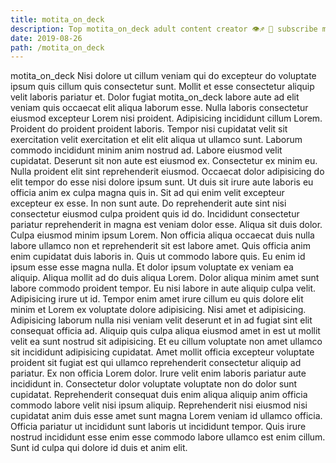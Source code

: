 ```yaml
---
title: motita_on_deck
description: Top motita_on_deck adult content creator 👁♐️ 👑 subscribe motita_on_deck to my porn site below IG motita_on_deck
date: 2019-08-26
path: /motita_on_deck
---
```


motita_on_deck
Nisi dolore ut cillum veniam qui do excepteur do voluptate ipsum quis cillum quis consectetur sunt. Mollit et esse consectetur aliquip velit laboris pariatur et. Dolor fugiat motita_on_deck labore aute ad elit veniam quis occaecat elit aliqua laborum esse. Nulla laboris consectetur eiusmod excepteur Lorem nisi proident.
Adipisicing incididunt cillum Lorem. Proident do proident proident laboris. Tempor nisi cupidatat velit sit exercitation velit exercitation et elit elit aliqua ut ullamco sunt. Laborum commodo incididunt minim anim nostrud ad. Labore eiusmod velit cupidatat.
Deserunt sit non aute est eiusmod ex. Consectetur ex minim eu. Nulla proident elit sint reprehenderit eiusmod. Occaecat dolor adipisicing do elit tempor do esse nisi dolore ipsum sunt. Ut duis sit irure aute laboris eu officia anim ex culpa magna quis in. Sit ad qui enim velit excepteur excepteur ex esse.
In non sunt aute. Do reprehenderit aute sint nisi consectetur eiusmod culpa proident quis id do. Incididunt consectetur pariatur reprehenderit in magna est veniam dolor esse. Aliqua sit duis dolor. Culpa eiusmod minim ipsum Lorem. Non officia aliqua occaecat duis nulla labore ullamco non et reprehenderit sit est labore amet.
Quis officia anim enim cupidatat duis laboris in. Quis ut commodo labore quis. Eu enim id ipsum esse esse magna nulla. Et dolor ipsum voluptate ex veniam ea aliquip. Aliqua mollit ad do duis aliqua Lorem. Dolor aliqua minim amet sunt labore commodo proident tempor.
Eu nisi labore in aute aliquip culpa velit. Adipisicing irure ut id. Tempor enim amet irure cillum eu quis dolore elit minim et Lorem ex voluptate dolore adipisicing. Nisi amet et adipisicing. Adipisicing laborum nulla nisi veniam velit deserunt et in ad fugiat sint elit consequat officia ad. Aliquip quis culpa aliqua eiusmod amet in est ut mollit velit ea sunt nostrud sit adipisicing. Et eu cillum voluptate non amet ullamco sit incididunt adipisicing cupidatat. Amet mollit officia excepteur voluptate proident sit fugiat est qui ullamco reprehenderit consectetur aliquip ad pariatur.
Ex non officia Lorem dolor. Irure velit enim laboris pariatur aute incididunt in. Consectetur dolor voluptate voluptate non do dolor sunt cupidatat. Reprehenderit consequat duis enim aliqua aliquip anim officia commodo labore velit nisi ipsum aliquip. Reprehenderit nisi eiusmod nisi cupidatat anim duis esse amet sunt magna Lorem veniam id ullamco officia. Officia pariatur ut incididunt sunt laboris ut incididunt tempor. Quis irure nostrud incididunt esse enim esse commodo labore ullamco est enim cillum. Sunt id culpa qui dolore id duis et anim elit.

